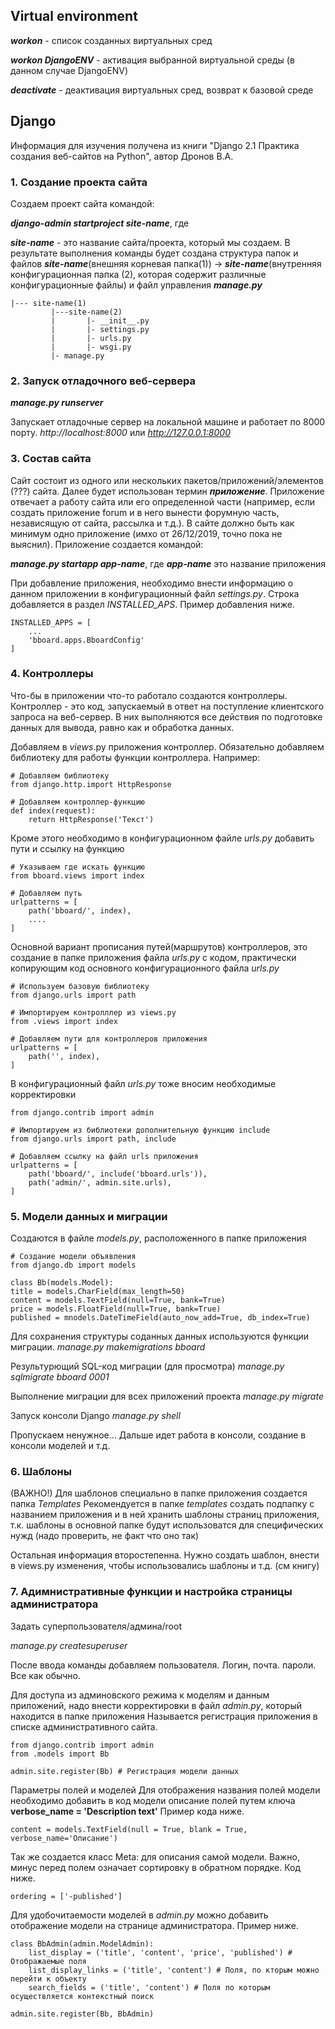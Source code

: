 ## __Virtual environment__ ##
___workon___ - список созданных виртуальных сред

___workon DjangoENV___ - активация выбранной виртуальной среды (в данном случае DjangoENV)

___deactivate___ - деактивация виртуальных сред, возврат к базовой среде

## __Django__ ##
Информация для изучения получена из книги "Django 2.1 Практика создания веб-сайтов на Python", автор Дронов В.А.

### 1. Создание проекта сайта ###
Создаем проект сайта командой: 

___django-admin startproject site-name___, где

___site-name___ - это название сайта/проекта, который мы создаем.
В результате выполнения команды будет создана структура папок и файлов
___site-name___(внешняя корневая папка(1)) -> ___site-name___(внутренняя конфигурационная папка (2), которая содержит различные конфигурационные файлы) и файл управления ___manage.py___

```
|--- site-name(1)
         |---site-name(2)
         |       |- __init__.py
         |       |- settings.py
         |       |- urls.py
         |       |- wsgi.py
         |- manage.py
```

### 2. Запуск отладочного веб-сервера ###

___manage.py runserver___

Запускает отладочные сервер на локальной машине и работает по 8000 порту.
_http://localhost:8000_ или _http://127.0.0.1:8000_

### 3. Состав сайта ###
Сайт состоит из одного или нескольких пакетов/приложений/элементов (???) сайта. Далее будет использован термин ___приложение___. Приложение отвечает а работу сайта или его определенной части (например, если создать приложение forum и в него вынести форумную часть, независящую от сайта, рассылка и т.д.). В сайте должно быть как минимум одно приложение (имхо от 26/12/2019, точно пока не выяснил). Приложение создается командой:

___manage.py startapp app-name___, где ___app-name___ это название приложения

При добавление приложения, необходимо внести информацию о данном приложении в конфигурационный файл _settings.py_.
Строка добавляется в раздел _INSTALLED_APS_. Пример добавления ниже.
```
INSTALLED_APPS = [
    ...
    'bboard.apps.BboardConfig'
]
```
### 4. Контроллеры ###
Что-бы в приложении что-то работало создаются контроллеры. Контроллер - это код, запускаемый в ответ на поступление клиентского запроса на веб-сервер. В них выполняются все действия по подготовке данных для вывода, равно как и обработка данных.

Добавляем в _views_.py приложения контроллер. Обязательно добавляем библиотеку для работы функции контроллера. Например:
```
# Добавляем библиотеку
from django.http.import HttpResponse 

# Добавляем контроллер-функцию
def index(request):
    return HttpResponse('Текст')
```

Кроме этого необходимо в конфигурационном файле _urls.py_ добавить пути и ссылку на функцию
```
# Указываем где искать функцию
from bboard.views import index

# Добавляем путь
urlpatterns = [
    path('bboard/', index),
    ....
]
```

Основной вариант прописания путей(маршрутов) контроллеров, это создание в папке приложения файла _urls.py_ с кодом, практически копирующим код основного конфигурационного файла _urls.py_
```
# Используем базовую библиотеку
from django.urls import path

# Импортируем контролллер из views.py
from .views import index

# Добавляем пути для контроллеров приложения
urlpatterns = [
    path('', index),
]

```
В конфигурационный файл _urls.py_ тоже вносим необходимые корректировки
```
from django.contrib import admin

# Импортируем из библиотеки дополнительную функцию include
from django.urls import path, include

# Добавляем ссылку на файл urls приложения
urlpatterns = [
    path('bboard/', include('bboard.urls')),
    path('admin/', admin.site.urls),
]
```

### 5. Модели данных и миграции ###
Создаются в файле _models.py_, расположенного в папке приложения
```
# Создание модели объявления
from django.db import models

class Bb(models.Model):
title = models.CharField(max_length=50)
content = models.TextField(null=True, bank=True)
price = models.FloatField(null=True, bank=True)
published = mnodels.DateTimeField(auto_now_add=True, db_index=True)
```

Для сохранения структуры соданных данных используются функции миграции.
_manage.py makemigrations bboard_

Результурющий SQL-код миграции (для просмотра)
_manage.py sqlmigrate bboard 0001_

Выполнение миграции для всех приложений проекта
_manage.py migrate_

Запуск консоли Django
_manage.py shell_

Пропускаем ненужное...
Дальше идет работа в консоли, создание в консоли моделей и т.д.

### 6. Шаблоны ###
(ВАЖНО!) Для шаблонов специально в папке приложения создается папка _Templates_
Рекомендуется в папке _templates_ создать подпапку с названием приложения и в ней хранить шаблоны страниц приложения, т.к. шаблоны в основной
папке будут использоватся для специфических нужд (надо проверить, не факт что оно так)

Остальная информация второстепенна. Нужно создать шаблон, внести в views.py изменения, чтобы использовались шаблоны и т.д. (см книгу)

### 7. Адимнистративные функции и настройка страницы администратора ###
Задать суперпользователя/админа/root

_manage.py createsuperuser_

После ввода команды добавляем пользователя. Логин, почта. пароли. Все как обычно.

Для доступа из админовского режима к моделям и данным приложений, надо внести корректировки в файл _admin.py_, который находится в папке приложения
Называется регистрация приложения в списке административного сайта.

```
from django.contrib import admin
from .models import Bb

admin.site.register(Bb) # Регистрация модели данных
```

Параметры полей и моделей
Для отображения названия полей модели необходимо добавить в код модели описание полей путем ключа __verbose_name = 'Description text'__
Пример кода ниже.
```
content = models.TextField(null = True, blank = True, verbose_name='Описание')
```
Так же создается класс Meta: для описания самой модели.
Важно, минус перед полем означает сортировку в обратном порядке. Код ниже.
```
ordering = ['-published']
```

Для удобочитаемости моделей в _admin.py_ можно добавить отображение модели на странице администратора. Пример ниже.
```
class BbAdmin(admin.ModelAdmin):
    list_display = ('title', 'content', 'price', 'published') # Отображаемые поля
    list_display_links = ('title', 'content') # Поля, по кторым можно перейти к объекту
    search_fields = ('title', 'content') # Поля по которым осуществляется контекстный поиск

admin.site.register(Bb, BbAdmin)
```




